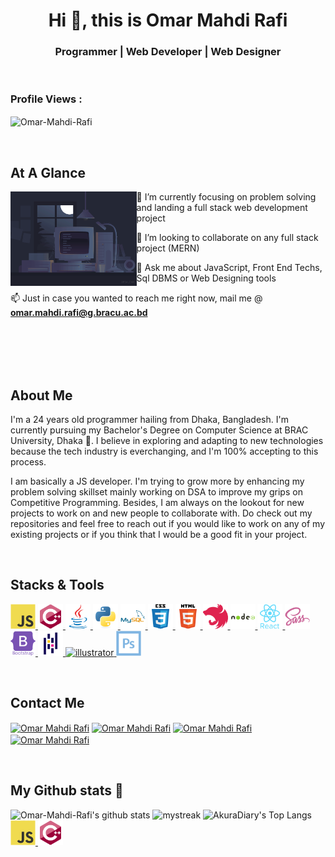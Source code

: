 ## <h1 align="center">Hi 👋, this is Omar Mahdi Rafi</h1>
<h3 align="center">Programmer | Web Developer | Web Designer</h3>


<br>

<p align="left"> <h3 align="left">Profile Views :</h3> <img align="center" src="https://komarev.com/ghpvc/?username=Omar-Mahdi-Rafi&label=Profile%20views&color=0e75b6&style=flat" alt="Omar-Mahdi-Rafi"/> 
  </p>

<br>

## At A Glance 

<p align="left"><img dir="rtl" align="left" src="https://github.com/Omar-Mahdi-Rafi/Omar-Mahdi-Rafi/blob/9516c7295ddc916c4b3eb1a36fd97fb21bfcf234/8b35fef55fba1a201c9c7a11d3ec3d64.gif" alt="Omar-Mahdi-Rafi" width=40%/></p>


🌱 I’m currently focusing on problem solving and landing a full stack web development project 

👯 I’m looking to collaborate on any full stack project (MERN) 

💬 Ask me about JavaScript, Front End Techs, Sql DBMS or Web Designing tools 

📫 Just in case you wanted to reach me right now, mail me @ **omar.mahdi.rafi@g.bracu.ac.bd** 

<br>

<br>

<br>

<br>

## About Me
I'm a 24 years old programmer hailing from Dhaka, Bangladesh. I'm currently pursuing my Bachelor's Degree on Computer Science at BRAC University, Dhaka 🌟. I believe in exploring and adapting to new technologies because the tech industry is everchanging, and I'm 100% accepting to this process.

I am basically a JS developer. I'm trying to grow more by enhancing my problem solving skillset mainly working on DSA to improve my grips on Competitive Programming. Besides, I am always on the lookout for new projects to work on and new people to collaborate with. Do check out my repositories and feel free to reach out if you would like to work on any of my existing projects or if you think that I would be a good fit in your project.

<br> 

## Stacks & Tools
<p align="left"> <a href="https://developer.mozilla.org/en-US/docs/Web/JavaScript" target="_blank"
    rel="noreferrer"> <img
      src="https://raw.githubusercontent.com/devicons/devicon/master/icons/javascript/javascript-original.svg"
      alt="javascript" width="40" height="40" /> </a> <a href="https://www.w3schools.com/cpp/" target="_blank" rel="noreferrer">
    <img src="https://raw.githubusercontent.com/devicons/devicon/master/icons/cplusplus/cplusplus-original.svg"
      alt="cplusplus" width="40" height="40" /> </a> <a href="https://www.java.com" target="_blank" rel="noreferrer"> <img
      src="https://raw.githubusercontent.com/devicons/devicon/master/icons/java/java-original.svg" alt="java" width="40"
      height="40" /> </a> <a href="https://www.python.org" target="_blank" rel="noreferrer"> <img
      src="https://raw.githubusercontent.com/devicons/devicon/master/icons/python/python-original.svg" alt="python"
      width="40" height="40" /> </a> <a href="https://www.mysql.com/" target="_blank" rel="noreferrer"> <img
      src="https://raw.githubusercontent.com/devicons/devicon/master/icons/mysql/mysql-original-wordmark.svg"
      alt="mysql" width="40" height="40" /> </a> <a href="https://www.w3schools.com/css/" target="_blank"
    rel="noreferrer"> <img
      src="https://raw.githubusercontent.com/devicons/devicon/master/icons/css3/css3-original-wordmark.svg" alt="css3"
      width="40" height="40" /> </a> <a href="https://www.w3.org/html/" target="_blank" rel="noreferrer"> <img
      src="https://raw.githubusercontent.com/devicons/devicon/master/icons/html5/html5-original-wordmark.svg"
      alt="html5" width="40" height="40" /> </a> <a href="https://nestjs.com/" target="_blank" rel="noreferrer"> <img
      src="https://raw.githubusercontent.com/devicons/devicon/master/icons/nestjs/nestjs-plain.svg" alt="nestjs"
      width="40" height="40" /> </a> <a href="https://nodejs.org" target="_blank" rel="noreferrer"> <img
      src="https://raw.githubusercontent.com/devicons/devicon/master/icons/nodejs/nodejs-original-wordmark.svg"
      alt="nodejs" width="40" height="40" /> </a> <a href="https://reactjs.org/" target="_blank" rel="noreferrer"> <img
      src="https://raw.githubusercontent.com/devicons/devicon/master/icons/react/react-original-wordmark.svg"
      alt="react" width="40" height="40" /> </a> <a href="https://sass-lang.com" target="_blank" rel="noreferrer"> <img
      src="https://raw.githubusercontent.com/devicons/devicon/master/icons/sass/sass-original.svg" alt="sass" width="40"
      height="40" /> </a> <a href="https://getbootstrap.com" target="_blank" rel="noreferrer">
    <img src="https://raw.githubusercontent.com/devicons/devicon/master/icons/bootstrap/bootstrap-plain-wordmark.svg"
      alt="bootstrap" width="40" height="40" /> </a> <a href="https://pandas.pydata.org/" target="_blank" rel="noreferrer">
    <img
      src="https://raw.githubusercontent.com/devicons/devicon/2ae2a900d2f041da66e950e4d48052658d850630/icons/pandas/pandas-original.svg"
      alt="pandas" width="40" height="40" /> </a> <a href="https://www.adobe.com/in/products/illustrator.html"
    target="_blank" rel="noreferrer"> <img
      src="https://www.vectorlogo.zone/logos/adobe_illustrator/adobe_illustrator-icon.svg" alt="illustrator" width="40"
      height="40" /> </a>  <a href="https://www.photoshop.com/en" target="_blank"
    rel="noreferrer"> <img src="https://raw.githubusercontent.com/devicons/devicon/master/icons/photoshop/photoshop-line.svg"      alt="photoshop" width="40" height="40" /> </a> </p>

<br>

## Contact Me
<p align="left">
  <a href="https://www.linkedin.com/in/omar-mahdi/" target="blank"><img align="center"
      src="https://raw.githubusercontent.com/rahuldkjain/github-profile-readme-generator/master/src/images/icons/Social/linked-in-alt.svg"
      alt="Omar Mahdi Rafi" height="30" width="40" /></a>
  <a href="https://www.facebook.com/omar.mahdi.96995/" target="blank"><img align="center"
      src="https://raw.githubusercontent.com/rahuldkjain/github-profile-readme-generator/master/src/images/icons/Social/facebook.svg"
      alt="Omar Mahdi Rafi" height="30" width="40" /></a>
  <a href="https://instagram.com/" target="blank"><img align="center"
      src="https://raw.githubusercontent.com/rahuldkjain/github-profile-readme-generator/master/src/images/icons/Social/instagram.svg"
      alt="Omar Mahdi Rafi" height="30" width="40" /></a>
  <a href="https://www.hackerrank.com/omar_mahdi_rafi" target="blank"><img align="center"
      src="https://raw.githubusercontent.com/rahuldkjain/github-profile-readme-generator/master/src/images/icons/Social/hackerrank.svg"
      alt="Omar Mahdi Rafi" height="30" width="40" /></a>
</p>

<br>

## My Github stats 🚀
![Omar-Mahdi-Rafi's github stats](https://github-readme-stats.vercel.app/api?username=Omar-Mahdi-Rafi&show_icons=true&theme=tokyonight)
<img src="https://github-readme-streak-stats.herokuapp.com/?user=Omar-Mahdi-Rafi&theme=tokyonight" alt="mystreak"/>
![AkuraDiary's Top Langs](https://github-readme-stats.vercel.app/api/top-langs/?username=Omar-Mahdi-Rafi&theme=tokyonight&layout=compact)
<a href="https://developer.mozilla.org/en-US/docs/Web/JavaScript" target="_blank"
    rel="noreferrer"> <img
      src="https://raw.githubusercontent.com/devicons/devicon/master/icons/javascript/javascript-original.svg"
      alt="javascript" width="40" height="40" /> </a> <a href="https://www.w3schools.com/cpp/" target="_blank" rel="noreferrer">
    <img src="https://raw.githubusercontent.com/devicons/devicon/master/icons/cplusplus/cplusplus-original.svg"
      alt="cplusplus" width="40" height="40" /> </a>

